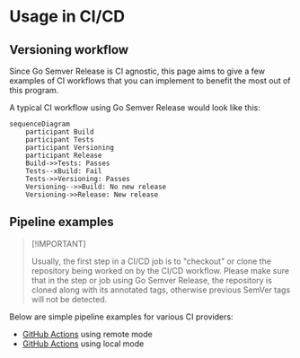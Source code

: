 # Usage in CI/CD

## Versioning workflow

Since Go Semver Release is CI agnostic, this page aims to give a few examples of CI workflows that you can implement to benefit the most out of this program.

A typical CI workflow using Go Semver Release would look like this:

```mermaid
sequenceDiagram
    participant Build
    participant Tests
    participant Versioning
    participant Release
    Build->>Tests: Passes
    Tests--xBuild: Fail
    Tests->>Versioning: Passes
    Versioning-->>Build: No new release
    Versioning->>Release: New release
```

## Pipeline examples

> \[!IMPORTANT]
>
> Usually, the first step in a CI/CD job is to "checkout" or clone the repository being worked on by the CI/CD workflow. Please make sure that in the step or job using Go Semver Release, the repository is cloned along with its annotated tags, otherwise previous SemVer tags will not be detected.

Below are simple pipeline examples for various CI providers:

* [GitHub Actions](https://github.com/s0ders/go-semver-release/blob/main/docs/examples/github-actions-remote-mode.yml) using remote mode
* [GitHub Actions](https://github.com/s0ders/go-semver-release/blob/main/docs/examples/github-actions-local-mode.yml) using local mode
